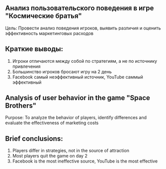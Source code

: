 ## Анализ пользовательского поведения в игре "Космические братья"
Цель: Провести анализ поведения игроков, выявить различия и оценить эффективность маркетинговых расходов 

## Краткие выводы: 
1. Игроки отличаются между собой по стратегиям, а не по источнику привлечения 
2. Большинство игроков бросают игру на 2 день 
3. Facebook самый неэффективный источник, YouTube саммый эффективный 

## Analysis of user behavior in the game "Space Brothers"
Purpose: To analyze the behavior of players, identify differences and evaluate the effectiveness of marketing costs

## Brief conclusions:
1. Players differ in strategies, not in the source of attraction
2. Most players quit the game on day 2
3. Facebook is the most ineffective source, YouTube is the most effective
